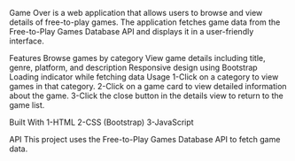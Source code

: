 Game Over is a web application that allows users to browse and view details of free-to-play games. The application fetches game data from the Free-to-Play Games Database API and displays it in a user-friendly interface.

Features
Browse games by category
View game details including title, genre, platform, and description
Responsive design using Bootstrap
Loading indicator while fetching data
Usage
1-Click on a category to view games in that category.
2-Click on a game card to view detailed information about the game.
3-Click the close button in the details view to return to the game list.

Built With
1-HTML
2-CSS (Bootstrap)
3-JavaScript

API
This project uses the Free-to-Play Games Database API to fetch game data.

